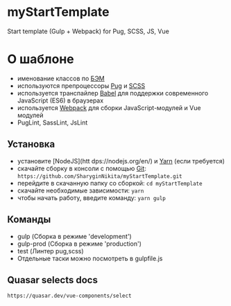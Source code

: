 # myStartTemplate
Start template (Gulp + Webpack) for Pug, SCSS, JS, Vue

# О шаблоне
* именование классов по [БЭМ](https://ru.bem.info/)
* используются препроцессоры [Pug](https://pugjs.org/) и [SCSS](https://sass-lang.com/)
* используется транспайлер [Babel](https://babeljs.io/) для поддержки современного JavaScript (ES6) в браузерах
* используется [Webpack](https://webpack.js.org/) для сборки JavaScript-модулей и Vue модулей
* PugLint, SassLint, JsLint

## Установка
* установите [NodeJS](htt dps://nodejs.org/en/) и [Yarn](https://yarnpkg.com/en/docs/install) (если требуется)
* скачайте сборку в консоли с помощью [Git](https://gicm.com/downloads): ````https://github.com/SharyginNikita/myStartTemplate.git````
* перейдите в скачанную папку со сборкой: ````cd myStartTemplate````
* скачайте необходимые зависимости: ````yarn````
* чтобы начать работу, введите команду: ````yarn gulp````

## Команды
* gulp (Сборка в режиме 'development')
* gulp-prod (Сборка в режиме 'production')
* test (Линтер pug,scss)
* Отдельные таски можно посмотреть в gulpfile.js


## Quasar selects docs
    https://quasar.dev/vue-components/select





